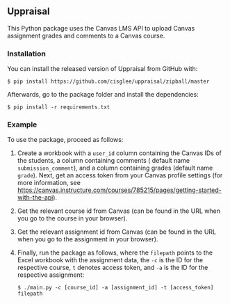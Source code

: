 ## Uppraisal

This Python package uses the Canvas LMS API to upload Canvas assignment grades and comments to a Canvas course.

### Installation

You can install the released version of Uppraisal from GitHub with:

```shell 
$ pip install https://github.com/cisglee/uppraisal/zipball/master
```

Afterwards, go to the package folder and install the dependencies:

```shell
$ pip install -r requirements.txt
```

### Example

To use the package, proceed as follows:

1. Create a workbook with a `user_id` column containing the Canvas IDs of the students, a column containing comments (
   default name `submission_comment`), and a column containing grades (default name `grade`). Next, get an access token
   from your Canvas profile settings (for more information, see
   https://canvas.instructure.com/courses/785215/pages/getting-started-with-the-api).
2. Get the relevant course id from Canvas (can be found in the URL when you go to the course in your browser).
3. Get the relevant assignment id from Canvas (can be found in the URL when you go to the assignment in your browser).
4. Finally, run the package as follows, where the `filepath` points to the Excel workbook with the assignment data,
   the `-c` is the ID for the respective course, `t` denotes access token, and `-a` is the ID for the respective
   assignment:

    ```shell
    $ ./main.py -c [course_id] -a [assignment_id] -t [access_token] filepath
    ```

 
